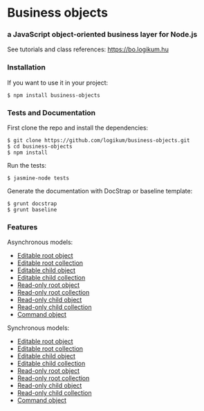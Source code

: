 # Business objects

### a JavaScript object-oriented business layer for Node.js

See tutorials and class references: https://bo.logikum.hu  

### Installation

If you want to use it in your project:

```
$ npm install business-objects
```

### Tests and Documentation

First clone the repo and install the dependencies:

```
$ git clone https://github.com/logikum/business-objects.git
$ cd business-objects
$ npm install
```

Run the tests:

```
$ jasmine-node tests
```

Generate the documentation with DocStrap or baseline template:

```
$ grunt docstrap
$ grunt baseline
```

### Features

Asynchronous models:

* [Editable root object](https://bo.logikum.hu/api/v1.1.0/docstrap/EditableRootObject.html)
* [Editable root collection](https://bo.logikum.hu/api/v1.1.0/docstrap/EditableRootCollection.html)
* [Editable child object](https://bo.logikum.hu/api/v1.1.0/docstrap/EditableChildObject.html)
* [Editable child collection](https://bo.logikum.hu/api/v1.1.0/docstrap/EditableChildCollection.html)
* [Read-only root object](https://bo.logikum.hu/api/v1.1.0/docstrap/ReadOnlyRootObject.html)
* [Read-only root collection](https://bo.logikum.hu/api/v1.1.0/docstrap/ReadOnlyRootCollection.html)
* [Read-only child object](https://bo.logikum.hu/api/v1.1.0/docstrap/ReadOnlyChildObject.html)
* [Read-only child collection](https://bo.logikum.hu/api/v1.1.0/docstrap/ReadOnlyChildCollection.html)
* [Command object](https://bo.logikum.hu/api/v1.1.0/docstrap/CommandObject.html)

Synchronous models:

* [Editable root object](https://bo.logikum.hu/api/v1.1.0/docstrap/EditableRootObjectSync.html)
* [Editable root collection](https://bo.logikum.hu/api/v1.1.0/docstrap/EditableRootCollectionSync.html)
* [Editable child object](https://bo.logikum.hu/api/v1.1.0/docstrap/EditableChildObjectSync.html)
* [Editable child collection](https://bo.logikum.hu/api/v1.1.0/docstrap/EditableChildCollectionSync.html)
* [Read-only root object](https://bo.logikum.hu/api/v1.1.0/docstrap/ReadOnlyRootObjectSync.html)
* [Read-only root collection](https://bo.logikum.hu/api/v1.1.0/docstrap/ReadOnlyRootCollectionSync.html)
* [Read-only child object](https://bo.logikum.hu/api/v1.1.0/docstrap/ReadOnlyChildObjectSync.html)
* [Read-only child collection](https://bo.logikum.hu/api/v1.1.0/docstrap/ReadOnlyChildCollectionSync.html)
* [Command object](https://bo.logikum.hu/api/v1.1.0/docstrap/CommandObjectSync.html)
